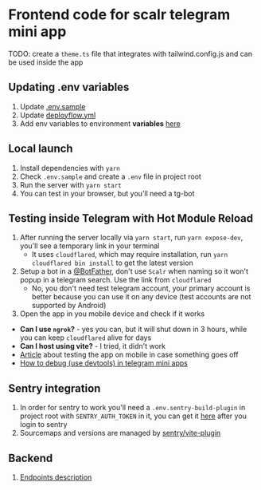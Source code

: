 # Frontend code for scalr telegram mini app

TODO: create a `theme.ts` file that integrates with tailwind.config.js and can be used inside the app

## Updating .env variables

1. Update [.env.sample](.env.sample)
2. Update [deployflow.yml](.github/workflows/deployflow.yml)
3. Add env variables to environment **variables** [here](https://github.com/scalr-dex/scalr-frontend/settings/environments/3626706489/edit)

## Local launch

1. Install dependencies with `yarn`
2. Check `.env.sample` and create a `.env` file in project root
3. Run the server with `yarn start`
4. You can test in your browser, but you'll need a tg-bot

## Testing inside Telegram with Hot Module Reload

1. After running the server locally via `yarn start`, run `yarn expose-dev`, you'll see a temporary link in your terminal
   - It uses `cloudflared`, which may require installation, run `yarn cloudflared bin install` to get the latest version
2. Setup a bot in a [@BotFather](https://t.me/BotFather), don't use `Scalr` when naming so it won't popup in a telegram search.
   Use the link from `cloudflared`
   - No, you don't need test telegram account, your primary account is better because you can use it on any device (test accounts are not supported by Android)
3. Open the app in you mobile device and check if it works

- **Can I use `ngrok`?** - yes you can, but it will shut down in 3 hours, while you can keep `cloudflared` alive for days
- **Can I host using vite?** - I tried, it didn't work
- [Article](https://docs.ton.org/develop/dapps/telegram-apps/testing-apps) about testing the app on mobile in case something goes off
- [How to debug (use devtools) in telegram mini apps](https://docs.ton.org/develop/dapps/telegram-apps/testing-apps)

## Sentry integration

1. In order for sentry to work you'll need a `.env.sentry-build-plugin` in project root with `SENTRY_AUTH_TOKEN` in it, you can get it [here](https://docs.sentry.io/platforms/javascript/sourcemaps/uploading/vite/) after you login to sentry
2. Sourcemaps and versions are managed by [sentry/vite-plugin](vite.config.ts#L20)

## Backend

1. [Endpoints description](https://twisty-hour-7d6.notion.site/Mini-app-backend-e6a232073f114ed3913c66f4a76512fd)
